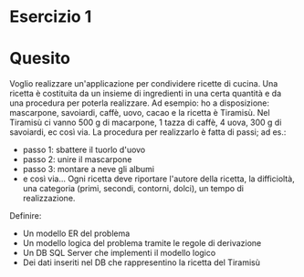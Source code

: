 # Esercizio 1

# Quesito

Voglio realizzare un'applicazione per condividere ricette di cucina.
Una ricetta è costituita da un insieme di ingredienti in una certa quantità e da una procedura per poterla realizzare.
Ad esempio: ho a disposizione: mascarpone, savoiardi, caffè, uovo, cacao e la ricetta è Tiramisù. Nel Tiramisù ci vanno 500 g di macarpone, 1 tazza di caffè, 4 uova, 300 g di savoiardi, ec così via.
La procedura per realizzarlo è fatta di passi; ad es.:  
- passo 1: sbattere il tuorlo d'uovo
- passo 2: unire il mascarpone
- passo 3: montare a neve gli albumi
- e così via...
Ogni ricetta deve riportare l'autore della ricetta, la difficioltà, una categoria (primi, secondi, contorni, dolci), un tempo di realizzazione.

Definire:
- Un modello ER del problema
- Un modello logica del problema tramite le regole di derivazione
- Un DB SQL Server che implementi il modello logico
- Dei dati inseriti nel DB che rappresentino la ricetta del Tiramisù
